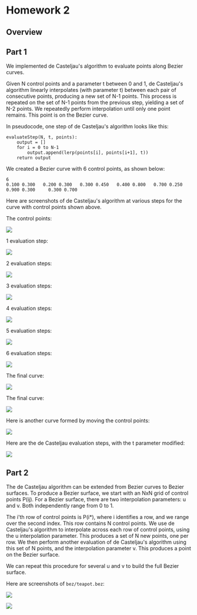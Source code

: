 # Homework 2

## Overview

## Part 1

We implemented de Casteljau's algorithm to evaluate points along Bezier curves.

Given N control points and a parameter t between 0 and 1, de Casteljau's algorithm
linearly interpolates (with parameter t) between each pair of consecutive points,
producing a new set of N-1 points.
This process is repeated on the set of N-1 points from the previous step,
yielding a set of N-2 points. We repeatedly perform interpolation until
only one point remains. This point is on the Bezier curve.

In pseudocode, one step of de Casteljau's algorithm looks like this:

```
evaluateStep(N, t, points):
    output = []
    for i = 0 to N-1
        output.append(lerp(points[i], points[i+1], t))
    return output
```

We created a Bezier curve with 6 control points, as shown below:

```
6
0.100 0.300   0.200 0.300   0.300 0.450   0.400 0.800   0.700 0.250     0.900 0.300     0.300 0.700
```

Here are screenshots of de Casteljau's algorithm at various steps for the curve with control points shown above.

The control points:

![](images/q1level0.png)

1 evaluation step:

![](images/q1level1.png)

2 evaluation steps:

![](images/q1level2.png)

3 evaluation steps:

![](images/q1level3.png)

4 evaluation steps:

![](images/q1level4.png)

5 evaluation steps:

![](images/q1level5.png)

6 evaluation steps:

![](images/q1level6.png)

The final curve:

![](images/q1curve.png)

The final curve:

![](images/q1curve.png)

Here is another curve formed by moving the control points:

![](images/q1anotherCurve.png)

Here are the de Casteljau evaluation steps, with the t parameter modified:

![](images/q1anotherCurveWithSteps.png)

## Part 2

The de Casteljau algorithm can be extended from Bezier curves to Bezier surfaces.
To produce a Bezier surface, we start with an NxN grid of control points P(ij).
For a Bezier surface, there are two interpolation parameters: u and v.
Both independently range from 0 to 1.

The i'th row of control points is P(i*), where i identifies a row, and
we range over the second index. This row contains N control points.
We use de Casteljau's algorithm to interpolate across each row of control points,
using the u interpolation parameter. This produces a set of N new points, one per row.
We then perform another evaluation of de Casteljau's algorithm using this set
of N points, and the interpolation parameter v. This produces a point on the Bezier surface.

We can repeat this procedure for several u and v to build the full Bezier surface.

Here are screenshots of `bez/teapot.bez`:

![](q2wireframe.png)

![](q2nowireframe.png)

